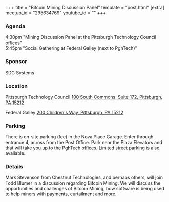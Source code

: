 +++
title = "Bitcoin Mining Discussion Panel"
template = "post.html"
[extra]
meetup_id = "295634769"
youtube_id = ""
+++

### Agenda

4:30pm "Mining Discussion Panel at the Pittsburgh Technology Council offices"  
5:45pm "Social Gathering at Federal Galley (next to PghTech)"

### Sponsor

SDG Systems

### Location
Pittsburgh Technology Council
[ 100 South Commons, Suite 172, Pittsburgh, PA 15212](https://goo.gl/maps/4cKERJ1SA1DpjVc76)  

Federal Galley
[200 Children's Way, Pittsburgh, PA 15212](https://goo.gl/maps/tVHaqV1bdMXkazeLA)

### Parking

There is on-site parking (fee) in the Nova Place Garage. Enter through entrance 4, across from the Post Office. Park near the Plaza Elevators and that will take you up to the PghTech offices. Limited street parking is also available.

### Details

Mark Stevenson from Chestnut Technologies, and perhaps others, will join Todd Blumer in a discussion regarding Bitcoin Mining. We will discuss the opportunities and challenges of Bitcoin Mining, how software is being used to help miners with payments, curtailment and more.
